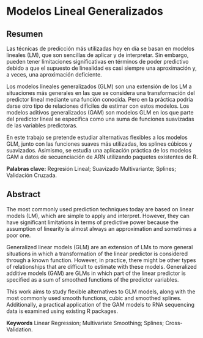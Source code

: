 # Modelos Lineal Generalizados

## Resumen
Las técnicas de predicción más utilizadas hoy en día se basan en modelos lineales (LM), que son sencillas de aplicar y de interpretar. Sin embargo, pueden tener limitaciones significativas en términos de poder predictivo debido a que el supuesto de linealidad es casi siempre una aproximación y, a veces, una aproximación deficiente.

Los modelos lineales generalizados (GLM) son una extensión de los LM a situaciones más generales en las que se considera una transformación del predictor lineal mediante una función conocida. Pero en la práctica podría darse otro tipo de relaciones difíciles de estimar con estos modelos. Los modelos aditivos generalizados (GAM) son modelos GLM en los que parte del predictor lineal se especifica como una suma de funciones suavizadas de las variables predictoras.

En este trabajo se pretende estudiar alternativas flexibles a los modelos GLM, junto con las funciones suaves más utilizadas, los splines cúbicos y suavizados. Asimismo, se estudia una aplicación práctica de los modelos GAM a datos de secuenciación de ARN utilizando paquetes existentes de R.

**Palabras clave:** Regresión Lineal; Suavizado Multivariante; Splines; Validación Cruzada.

## Abstract

The most commonly used prediction techniques today are based on linear models (LM), which are simple to apply and interpret. However, they can have significant limitations in terms of predictive power because the assumption of linearity is almost always an approximation and sometimes a poor one.

Generalized linear models (GLM) are an extension of LMs to more general situations in which a transformation of the linear predictor is considered through a known function. However, in practice, there might be other types of relationships that are difficult to estimate with these models. Generalized additive models (GAM) are GLMs in which part of the linear predictor is specified as a sum of smoothed functions of the predictor variables.

This work aims to study flexible alternatives to GLM models, along with the most commonly used smooth functions, cubic and smoothed splines. Additionally, a practical application of the GAM models to RNA sequencing data is examined using existing R packages.

**Keywords** Linear Regression; Multivariate Smoothing; Splines; Cross-Validation.